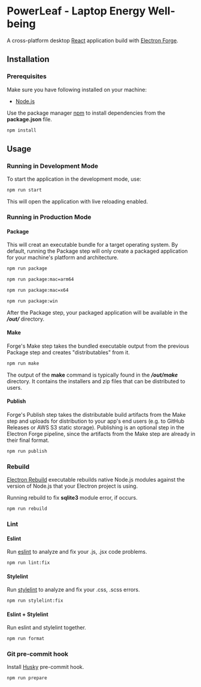 # PowerLeaf - Laptop Energy Well-being

A cross-platform desktop [React](https://react.dev/) application build with [Electron Forge](https://www.electronforge.io/).

## Installation

### Prerequisites

Make sure you have following installed on your machine:

- [Node.js](https://nodejs.org/en)

Use the package manager [npm](https://nodejs.org/en/learn/getting-started/an-introduction-to-the-npm-package-manager) to install dependencies from the **package.json** file.

```bash
npm install
```

## Usage

### Running in Development Mode

To start the application in the development mode, use:

```bash
npm run start
```

This will open the application with live reloading enabled.

### Running in Production Mode

#### Package

This will creat an executable bundle for a target operating system. By default, running the Package step will only create a packaged application for your machine's platform and architecture.

```bash
npm run package
```

```bash
npm run package:mac=arm64
```

```bash
npm run package:mac=x64
```

```bash
npm run package:win
```

After the Package step, your packaged application will be available in the ***/out/*** directory.

#### Make

Forge's Make step takes the bundled executable output from the previous Package step and creates "distributables" from it.

```bash
npm run make
```

The output of the **make** command is typically found in the ***/out/make*** directory. It contains the installers and zip files that can be distributed to users.

#### Publish

Forge's Publish step takes the distributable build artifacts from the Make step and uploads for distribution to your app's end users (e.g. to GitHub Releases or AWS S3 static storage). Publishing is an optional step in the Electron Forge pipeline, since the artifacts from the Make step are already in their final format.

```bash
npm run publish
```

### Rebuild

[Electron Rebuild](https://www.npmjs.com/package/@electron/rebuild) executable rebuilds native Node.js modules against the version of Node.js that your Electron project is using.

Running rebuild to fix **sqlite3** module error, if occurs.

```bash
npm run rebuild
```

### Lint

#### Eslint

Run [eslint](https://eslint.org/) to analyze and fix your .js, .jsx code problems.

```bash
npm run lint:fix
```

#### Stylelint

Run [stylelint](https://stylelint.io/) to analyze and fix your .css, .scss errors.

```bash
npm run stylelint:fix
```

#### Eslint + Stylelint

Run eslint and stylelint together.

```bash
npm run format
```

### Git pre-commit hook

Install [Husky](https://typicode.github.io/husky/]) pre-commit hook.

```bash
npm run prepare
```
